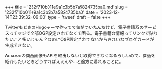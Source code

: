 +++
title = '232f710b011e9a1c3b5b7a5824735ba0.md'
slug = '232f710b011e9a1c3b5b7a5824735ba0'
date = '2023-12-14T22:39:32+09:00'
type = 'tweet'
draft = false
+++

TwitterもどきのHugoテーマ作ってて気がついたんだけど、電子書籍系のサービスってマジで全部OGP設定されてなくて困る。電子書籍の情報ってリンクで貼りたいこと多いじゃん？なのにOGP設定されてないからきれいなブログカードが生成できない。

Amazonの商品画像もAPIを経由しないと取得できなくなるらしいので、商品を紹介したいときどうすればええんや…と途方に暮れることに。